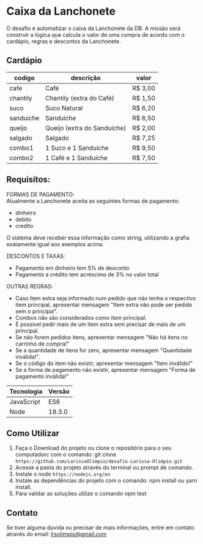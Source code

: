 



# Caixa da Lanchonete

O desafio é automatizar o caixa da Lanchonete da DB. A missão será construir a lógica que calcula o valor de uma compra de acordo com o cardápio, regras e descontos da Lanchonete.

## Cardápio
 | codigo    | descrição                   | valor   |
  |-----------|-----------------------------|---------|
  | cafe      | Café                        | R$ 3,00 |
  | chantily  | Chantily (extra do Café)    | R$ 1,50 |
  | suco      | Suco Natural                | R$ 6,20 |
  | sanduiche | Sanduíche                   | R$ 6,50 |
  | queijo    | Queijo (extra do Sanduíche) | R$ 2,00 |
  | salgado   | Salgado                     | R$ 7,25 |
  | combo1    | 1 Suco e 1 Sanduíche        | R$ 9,50 |
  | combo2    | 1 Café e 1 Sanduíche        | R$ 7,50 |

## Requisitos:
FORMAS DE PAGAMENTO:  </br>
Atualmente a Lanchonete aceita as seguintes formas de pagamento: </br>

* dinheiro 
* debito 
* credito 

O sistema deve receber essa informação como string, utilizando a grafia exatamente igual aos exemplos acima.

DESCONTOS E TAXAS:  </br>
* Pagamento em dinheiro tem 5% de desconto
* Pagamento a crédito tem acréscimo de 3% no valor total </br>

OUTRAS REGRAS:  </br>
* Caso item extra seja informado num pedido que não tenha o respectivo item principal, apresentar mensagem "Item extra não pode ser pedido sem o principal".
* Combos não são considerados como item principal.
* É possível pedir mais de um item extra sem precisar de mais de um principal.
* Se não forem pedidos itens, apresentar mensagem "Não há itens no carrinho de compra!"
* Se a quantidade de itens for zero, apresentar mensagem "Quantidade inválida!".
* Se o código do item não existir, apresentar mensagem "Item inválido!"
* Se a forma de pagamento não existir, apresentar mensagem "Forma de pagamento inválida!"


| Tecnologia      | Versão       |
|-----------------|--------------|
| JavaScript      | ES6          |
| Node     | 18.3.0          |


## Como Utilizar
1. Faça o Download do projeto ou clone o repositório para o seu computadorc com o comando: git clone `https://github.com/LarissaOlimpio/desafio-Larissa-Olimpio.git`
2. Acesse a pasta do projeto através do terminal ou prompt de comando.
3. Instale o node `https://nodejs.org/en`
4. Instale as dependências do projeto com o comando: npm install ou yarn install.
5. Para validar as soluções utilize o comando npm test


## Contato
Se tiver alguma dúvida ou precisar de mais informações, entre em contato através do email: lrsolimpio@gmail.com
